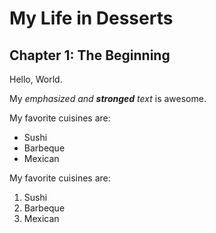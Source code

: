 # My Life in Desserts

## Chapter 1: The Beginning

Hello, World.

My *emphasized and **stronged** text* is awesome.

My favorite cuisines are:

* Sushi
* Barbeque
* Mexican

My favorite cuisines are:

1. Sushi
2. Barbeque
3. Mexican
